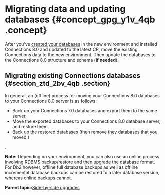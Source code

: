 # Migrating data and updating databases {#concept_gpg_y1v_4qb .concept}

After you've [created your databases](../install/c_install_db_over.md) in the new environment and installed Connections 8.0 and updated to the latest CR, move the existing Connections data to the new environment. Then update the databases to the Connections 8.0 structure and schema (**if needed**).

## Migrating existing Connections databases {#section_ztd_2bv_4qb .section}

In general, an \(offline\) process for moving your Connections 8.0 databases to your Connections 8.0 server is as follows:

-   Back up your Connections 7.0 databases and export them to the same server.
-   Move the exported databases to your Connections 8.0 database server, and restore them.
-   Back up the restored databases \(then remove they databases that you moved.\)

.

**Note:** Depending on your environment, you can also use an online process involving RDBMS backup/restore and then upgrade the database format. For Db2 however, offline full database backups as well as offline incremental database backups can be restored to a later database version, whereas online backups cannot.

<!--## Updating the migrated databases {#section_h5l_l2v_4qb .section}

Once the 7.0 databases are in the Connections 8.0  environment, you can follow the instructions for [Updating databases](t_update_databases-manual.md) to the Connections 8.0 structure and schema. These instructions are the same whether you are doing a side-by-side, in-place, or hybrid upgrade.-->

**Parent topic:**[Side-by-side upgrades](../migrate/c_sbs_upgrade_container.md)

